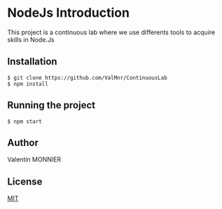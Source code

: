 # NodeJs Introduction

This project is a continuous lab where we use differents tools to acquire skills in Node.Js

## Installation

    $ git clone https://github.com/ValMnr/ContinuousLab
    $ npm install


## Running the project

    $ npm start


## Author
Valentin MONNIER

## License
[MIT](https://choosealicense.com/licenses/mit/)